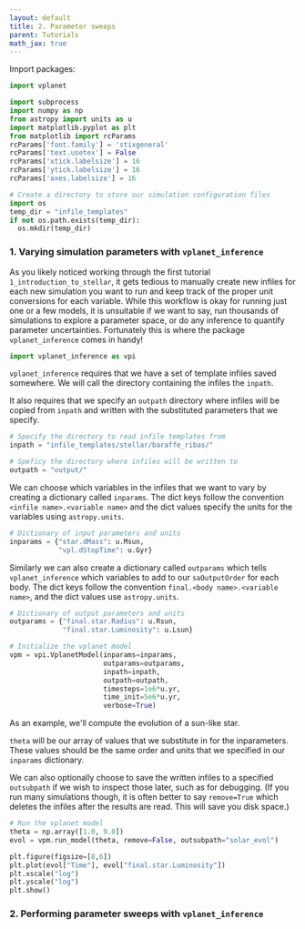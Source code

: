 ```yaml
---
layout: default
title: 2. Parameter sweeps
parent: Tutorials
math_jax: true
---
```


Import packages:


```python
import vplanet

import subprocess
import numpy as np
from astropy import units as u
import matplotlib.pyplot as plt
from matplotlib import rcParams
rcParams['font.family'] = 'stixgeneral'
rcParams['text.usetex'] = False
rcParams['xtick.labelsize'] = 16
rcParams['ytick.labelsize'] = 16
rcParams['axes.labelsize'] = 16

# Create a directory to store our simulation configuration files
import os
temp_dir = "infile_templates"
if not os.path.exists(temp_dir):
  os.mkdir(temp_dir)
```

### 1. Varying simulation parameters with `vplanet_inference`

As you likely noticed working through the first tutorial `1_introduction_to_stellar`, it gets tedious to manually create new infiles for each new simulation you want to run and keep track of the proper unit conversions for each variable. While this workflow is okay for running just one or a few models, it is unsuitable if we want to say, run thousands of simulations to explore a parameter space, or do any inference to quantify parameter uncertainties. Fortunately this is where the package `vplanet_inference` comes in handy!


```python
import vplanet_inference as vpi
```

`vplanet_inference` requires that we have a set of template infiles saved somewhere. We will call the directory containing the infiles the `inpath`.

It also requires that we specify an `outpath` directory where infiles will be copied from `inpath` and written with the substituted parameters that we specify.


```python
# Specify the directory to read infile templates from
inpath = "infile_templates/stellar/baraffe_ribas/"

# Speficy the directory where infiles will be written to
outpath = "output/"
```

We can choose which variables in the infiles that we want to vary by creating a dictionary called `inparams`. The dict keys follow the convention `<infile name>.<variable name>` and the dict values specify the units for the variables using `astropy.units`.


```python
# Dictionary of input parameters and units
inparams = {"star.dMass": u.Msun,
            "vpl.dStopTime": u.Gyr}
```

Similarly we can also create a dictionary called `outparams` which tells `vplanet_inference` which variables to add to our `saOutputOrder` for each body. The dict keys follow the convention `final.<body name>.<variable name>`, and the dict values use `astropy.units`.  


```python
# Dictionary of output parameters and units
outparams = {"final.star.Radius": u.Rsun,
             "final.star.Luminosity": u.Lsun}
```


```python
# Initialize the vplanet model
vpm = vpi.VplanetModel(inparams=inparams,
                       outparams=outparams,
                       inpath=inpath,
                       outpath=outpath,
                       timesteps=1e6*u.yr,
                       time_init=5e6*u.yr,
                       verbose=True)
```

As an example, we'll compute the evolution of a sun-like star.

`theta` will be our array of values that we substitute in for the inparameters. These values should be the same order and units that we specified in our `inparams` dictionary.

We can also optionally choose to save the written infiles to a specified `outsubpath` if we wish to inspect those later, such as for debugging. (If you run many simulations though, it is often better to say `remove=True` which deletes the infiles after the results are read. This will save you disk space.)


```python
# Run the vplanet model
theta = np.array([1.0, 9.0])
evol = vpm.run_model(theta, remove=False, outsubpath="solar_evol")
```


```python
plt.figure(figsize=[8,6])
plt.plot(evol["Time"], evol["final.star.Luminosity"])
plt.xscale("log")
plt.yscale("log")
plt.show()
```

### 2. Performing parameter sweeps with `vplanet_inference`


```python

```
